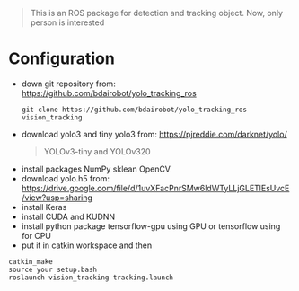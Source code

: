 > This is an ROS package for detection and tracking object. Now, only person is interested

# Configuration
+ down git repository from: https://github.com/bdairobot/yolo_tracking_ros
  ```
  git clone https://github.com/bdairobot/yolo_tracking_ros vision_tracking
  ```
+ download yolo3 and tiny yolo3 from: https://pjreddie.com/darknet/yolo/
  > YOLOv3-tiny and YOLOv320
+ install packages NumPy sklean OpenCV
+ download yolo.h5 from: https://drive.google.com/file/d/1uvXFacPnrSMw6ldWTyLLjGLETlEsUvcE/view?usp=sharing
+ install Keras
+ install CUDA and KUDNN
+ install python package tensorflow-gpu using GPU or tensorflow using for CPU
+ put it in catkin workspace and then
```
catkin_make
source your setup.bash
roslaunch vision_tracking tracking.launch
```